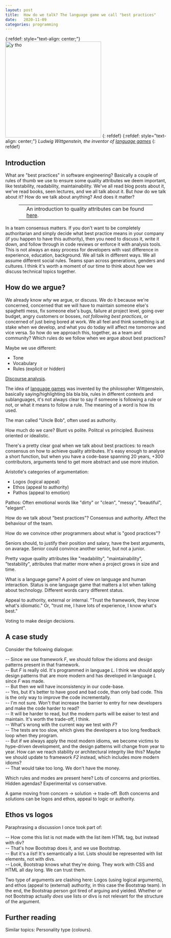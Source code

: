 ```yaml
---
layout: post
title:  How do we talk? The language game we call "best practices"
date:   2020-11-09
categories: programming
---
```


{:refdef: style="text-align: center;"}
<img src="{{ site.url }}/assets/img/wittgenstein.jpg" alt="y tho" height="300px"/>
{: refdef}
{:refdef: style="text-align: center;"}
*Ludwig Wittgenstein, the inventor of [language games](https://plato.stanford.edu/entries/wittgenstein/#LangGameFamiRese)*
{: refdef}

## Introduction

What are "best practices" in software engineering? Basically a couple of rules of thumb we use to ensure some quality attributes we deem important, like testability, readability, maintainability. We've all read blog posts about it, we've read books, seen lectures, and we all talk about it. But _how_ do we talk about it? How do we talk about anything? And does it matter?

<div style='margin: 1em 3em;'>
<table>
<tr>
<td><span class='fa fa-icon fa-info-circle fa-2x'></span></td>
<td>An introduction to quality attributes can be found <a href="https://medium.com/@nvashanin/quality-attributes-in-software-architecture-3844ea482732">here</a>.</td>
</tr>
</table>
</div>

In a team consensus matters. If you don't want to be completely authoritarian and simply decide what best practice means in your company (if you happen to have this authority), then you need to discuss it, write it down, and follow through in code reviews or enforce it with analysis tools. This is not always an easy process for developers with vast difference in experience, education, background. We all talk in different ways. We all assume different social rules. Teams span across generations, genders and cultures. I think it's worth a moment of our time to think about how we discuss technical topics together.

## How do we argue?

We already know _why_ we argue, or discuss. We do it because we're concerned, concerned that we will have to maintain someone else's spaghetti mess, fix someone else's bugs, failure at project level, going over budget, angry customers or bosses, _not following best practices_, or concerned of just being bored at work. We all feel and think something is at stake when we develop, and what you do today will affect me tomorrow and vice versa. So how do we approach this, together, as a team and community? Which rules do we follow when we argue about best practices?

Maybe we use different:

* Tone
* Vocabulary
* Rules (explicit or hidden)

[Discourse analysis](https://en.wikipedia.org/wiki/Discourse_analysis).

The idea of [language games](https://en.wikipedia.org/wiki/Language_game_(philosophy)) was invented by the philosopher Wittgenstein, basically saying/highlighting bla bla bla, rules in different contexts and sublanguages, it's not always clear to say if someone is following a rule or not, or what it means to follow a rule. The meaning of a word is how its used.

The man called "Uncle Bob", often used as authority.

How much do we care? Blunt vs polite. Politcal vs principled. Business oriented or idealistic.

There's a pretty clear goal when we talk about best practices: to reach consensus on how to achieve quality attributes. It's easy enough to analyse a short function, but when you have a code-base spanning 20 years, +300 contributors, arguments tend to get more abstract and use more intution.

Aristotle's categories of argumentation:

* Logos (logical appeal)
* Ethos (appeal to authority)
* Pathos (appeal to emotion)

Pathos: Often emotional words like "dirty" or "clean", "messy", "beautiful", "elegant".

How do we talk about "best practices"? Consensus and authority. Affect the behaviour of the team.

How do we convince other programmers about what is "good practices"?

Seniors should, to justify their position and salary, have the best arguments, on avarage. Senior could convince another senior, but not a junior.

Pretty vague quality attributes like "readability", "maintainability", "testability", attributes that matter more when a project grows in size and time.

What is a language game? A point of view on language and human interaction. Status is one language game that matters a lot when talking about technology. Different words carry different status.

Appeal to authority, external or internal. "Trust the framework, they know what's idiomatic." Or, "trust me, I have lots of experience, I know what's best."

Voting to make design decisions.

## A case study

Consider the following dialogue:

-- Since we use framework *F*, we should follow the idioms and design patterns present in that framework.<br/>
-- But *F* is really old. It's programmed in language *L*. I think we should apply design patterns that are more modern and has developed in language *L* since *F* was made.<br/>
-- But then we will have inconsistency in our code-base.<br/>
-- Yes, but it's better to have good and bad code, than only bad code. This is the only way to improve the code incrementally.<br/>
-- I'm not sure. Won't that increase the barrier to entry for new developers and make the code harder to read?<br/>
-- It will be harder to read, but the modern parts will be eaiser to test and maintain. It's worth the trade-off, I think.<br/>
-- What's wrong with the current way we test with *F*?<br/>
-- The tests are too slow, which gives the developers a too long feedback loop when they program.<br/>
-- But if we always apply the most modern idioms, we become victims to hype-driven development, and the design patterns will change from year to year. How can we reach stability or architectural integrity like this? Maybe we should update to framework *F2* instead, which includes more modern idioms?<br/>
-- That would take too long. We don't have the money.<br/>

Which rules and modes are present here? Lots of concerns and priorities. Hidden agendas? Experimental vs conservative.

A game moving from concern -> solution -> trade-off. Both concerns and solutions can be logos and ethos, appeal to logic or authority.

## Ethos vs logos

Paraphrasing a discussion I once took part of:

-- How come this list is not made with the list item HTML tag, but instead with div?<br/>
-- That's how Bootstrap does it, and we use Bootstrap.<br/>
-- But it's a _list_! It's semantically a list. Lists should be represented with list elements, not with divs.<br/>
-- Look, Bootstrap knows what they're doing. They work with CSS and HTML all day long. We can trust them.<br/>

Two type of arguments are clashing here: Logos (using logical arguments), and ethos (appeal to (external) authority, in this case the Bootstrap team). In the end, the Bootstrap person got tired of arguing and yielded. Whether or not Bootstrap actually _does_ use lists or divs is not relevant for the structure of the argument.

## Further reading

Similar topics: Personality type (colours).
